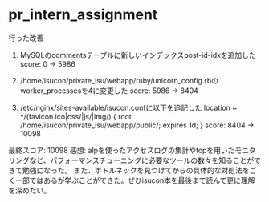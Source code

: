 # pr_intern_assignment

行った改善

1. MySQLのcommentsテーブルに新しいインデックスpost-id-idxを追加した
score: 0 → 5986

2. /home/isucon/private_isu/webapp/ruby/unicorn_config.rbのworker_processesを4に変更した
score: 5986 → 8404

3. /etc/nginx/sites-available/isucon.confに以下を追記した
        location ~ ^/(favicon\.ico|css/|js/|img/) {
            root /home/isucon/private_isu/webapp/public/;
            expires 1d;
        }
score: 8404 → 10098

最終スコア: 10098
感想: alpを使ったアクセスログの集計やtopを用いたモニタリングなど、パフォーマンスチューニングに必要なツールの数々を知ることができて勉強になった。
また、ボトルネックを見つけてからの具体的な対処法をごく一部ではあるが学ぶことができた。ぜひisucon本を最後まで読んで更に理解を深めたい。
